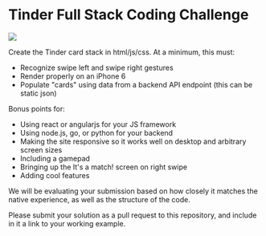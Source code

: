 Tinder Full Stack Coding Challenge
===================================

<img src="http://i.imgur.com/nh8oB6C.gif" />

Create the Tinder card stack in html/js/css. At a minimum, this must:

* Recognize swipe left and swipe right gestures
* Render properly on an iPhone 6
* Populate "cards" using data from a backend API endpoint (this can be static json)

Bonus points for:

* Using react or angularjs for your JS framework
* Using node.js, go, or python for your backend
* Making the site responsive so it works well on desktop and arbitrary screen sizes
* Including a gamepad
* Bringing up the It's a match! screen on right swipe
* Adding cool features

We will be evaluating your submission based on how closely it matches the native experience, as well as the structure of the code.

Please submit your solution as a pull request to this repository, and include in it a link to your working example.
